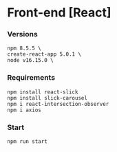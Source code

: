 # Front-end [React]

### Versions

~~~shell
npm 8.5.5 \
create-react-app 5.0.1 \
node v16.15.0 \
~~~

### Requirements

~~~shell
npm install react-slick
npm install slick-carousel
npm i react-intersection-observer
npm i axios
~~~

### Start

~~~shell
npm run start
~~~

